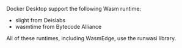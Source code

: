 Docker Desktop support the following Wasm runtime:

- slight from Deislabs
- wasmtime from Bytecode Alliance


All of these runtimes, including WasmEdge, use the runwasi library.
